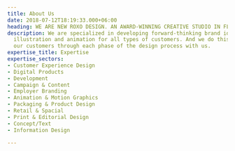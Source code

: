 ```yaml
---
title: About Us
date: 2018-07-12T18:19:33.000+06:00
heading: WE ARE NEW ROXO DESIGN. AN AWARD-WINNING CREATIVE STUDIO IN FLORIDA.
description: We are specialized in developing forward-thinking brand identities, websites,
  illustration and animation for all types of customers. And we do this by bringing
  our customers through each phase of the design process with us.
expertise_title: Expertise
expertise_sectors:
- Customer Experience Design
- Digital Products
- Development
- Campaign & Content
- Employer Branding
- Animation & Motion Graphics
- Packaging & Product Design
- Retail & Spacial
- Print & Editorial Design
- Concept/Text
- Information Design

---
```

